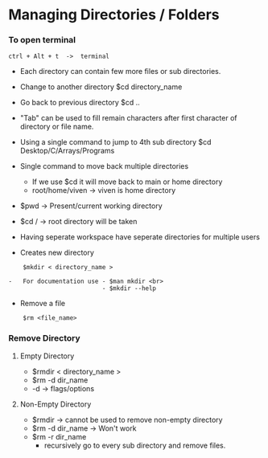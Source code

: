 # Managing Directories / Folders

### To open terminal
    ctrl + Alt + t  ->  terminal

*   Each directory can contain few more files or sub directories.

*   Change to another directory
        $cd directory_name

*   Go back to previous directory
        $cd ..

*   "Tab" can be used to fill remain characters after first character of directory or file name.

*   Using a single command to jump to 4th sub directory
        $cd Desktop/C/Arrays/Programs

*   Single command to move back multiple directories
    - If we use $cd it will move back to main or home directory
    - root/home/viven   -> viven is home directory

*   $pwd    ->  Present/current working directory

*   $cd /   -> root directory will be taken

*   Having seperate workspace have seperate directories for multiple users

*   Creates new directory
```
    $mkdir < directory_name >
```
    -   For documentation use - $man mkdir <br>
                              - $mkdir --help

*   Remove a file
```
    $rm <file_name>
```

### Remove Directory
1)  Empty Directory
    -   $rmdir  < directory_name >
    -   $rm -d dir_name
    -   -d -> flags/options

2)  Non-Empty Directory
    -   $rmdir              ->  cannot be used to remove non-empty directory
    -   $rm -d dir_name     ->  Won't work
    -   $rm -r dir_name
        -   recursively go to every sub directory and remove files.